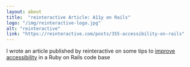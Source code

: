 ```yaml
---
layout: about
title:  "reinteractive Article: A11y on Rails"
logo: "/img/reinteractive-logo.jpg"
alt: "reinteractive"
link: "https://reinteractive.com/posts/355-accessibility-on-rails"
---
```


I wrote an article published by reinteractive on some tips to [improve accessibility](/publications/#reinteractive-rails-a11y-2018) in a Ruby on Rails code base

